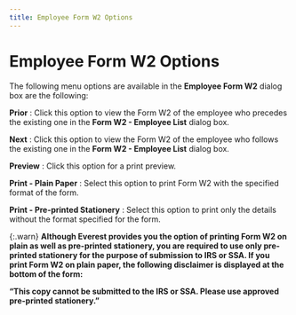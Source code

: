 ```yaml
---
title: Employee Form W2 Options
---
```


# Employee Form W2 Options


The following menu options are available in the **Employee 
 Form W2** dialog box are the following:


**Prior**
: Click this option to view the Form W2 of the employee  who precedes the existing one in the **Form 
 W2 - Employee List** dialog box.


**Next**
: Click this option to view the Form W2 of the employee  who follows the existing one in the **Form 
 W2 - Employee List** dialog box.


**Preview**
: Click this option for a print preview.


**Print - Plain Paper**
: Select this option to print Form W2 with the specified  format of the form.


**Print - Pre-printed Stationery**
: Select this option to print only the details without  the format specified for the form.


{:.warn}
**Although **Everest**  provides you the option of printing Form W2 on plain as well as pre-printed  stationery, you are required to use only pre-printed stationery for the  purpose of submission to IRS or SSA.  If you print Form W2 on plain paper, the following disclaimer is displayed  at the bottom of the form:**


**“This copy cannot be submitted to the IRS  or SSA. Please  use approved pre-printed stationery.”**
